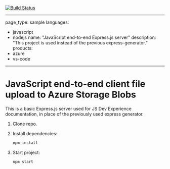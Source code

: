 [![Build Status](https://dev.azure.com/SRAdmin2wr06f/Hackathon%202022/_apis/build/status/samantharamon.js-e2e-express-server?branchName=main)](https://dev.azure.com/SRAdmin2wr06f/Hackathon%202022/_build/latest?definitionId=1&branchName=main)

---
page_type: sample
languages:
- javascript
- nodejs
name: "JavaScript end-to-end Express.js server"
description: "This project is used instead of the previous express-generator."
products:
- azure
- vs-code
---

# JavaScript end-to-end client file upload to Azure Storage Blobs

This is a basic Express.js server used for JS Dev Experience documentation, in place of the previously used express generator. 

1. Clone repo.

1. Install dependencies: 

    ```bash
    npm install
    ```

1. Start project: 

    ```bash
    npm start
    ```
